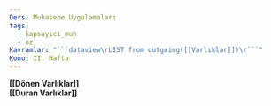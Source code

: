 ```yaml
---
Ders: Muhasebe Uygulamaları
tags:
  - kapsayici_muh
  - oz
Kavramlar: "```dataview\rLIST from outgoing([[Varlıklar]])\r```"
Konu: II. Hafta
---
```

**[[Dönen Varlıklar]]** <br>
**[[Duran Varlıklar]]**